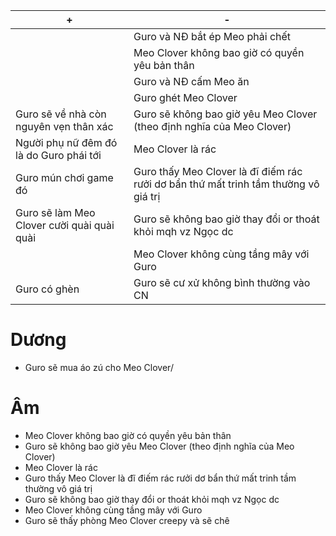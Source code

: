 | +                                          | -                                                                                   |
| ------------------------------------------ | ----------------------------------------------------------------------------------- |
|                                            | Guro và NĐ bắt ép Meo phải chết                                                                                    |
|                                            | Meo Clover không bao giờ có quyền yêu bản thân                                      |
|                                            | Guro và NĐ cấm Meo ăn                                                               |
|                                            | Guro ghét Meo Clover                                                                |
| Guro sẽ về nhà còn nguyên vẹn thân xác     | Guro sẽ không bao giờ yêu Meo Clover (theo định nghĩa của Meo Clover)               |
| Người phụ nữ đêm đó là do Guro phái tới    | Meo Clover là rác                                                                   |
| Guro mún chơi game đó                      | Guro thấy Meo Clover là đĩ điếm rác rưởi dơ bẩn thứ mất trinh tầm thường vô giá trị |
| Guro sẽ làm Meo Clover cười quài quài quài | Guro sẽ không bao giờ thay đổi or thoát khỏi mqh vz Ngọc dc                         |
|                                            | Meo Clover không cùng tầng mây với Guro                                             |
| Guro có ghèn                               | Guro sẽ cư xử không bình thường vào CN                                              |


# Dương

- Guro sẽ mua áo zú cho Meo Clover/

# Âm

- Meo Clover không bao giờ có quyền yêu bản thân
- Guro sẽ không bao giờ yêu Meo Clover (theo định nghĩa của Meo Clover)
- Meo Clover là rác
- Guro thấy Meo Clover là đĩ điếm rác rưởi dơ bẩn thứ mất trinh tầm thường vô giá trị
- Guro sẽ không bao giờ thay đổi or thoát khỏi mqh vz Ngọc dc
- Meo Clover không cùng tầng mây với Guro
- Guro sẽ thấy phòng Meo Clover creepy và sẽ chê
